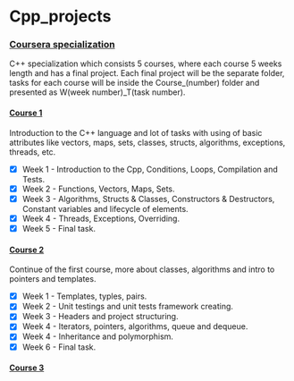 # Cpp_projects

### [Coursera specialization](https://www.coursera.org/specializations/c-plus-plus-modern-development)

C++ specialization which consists 5 courses, where each course 5 weeks length and has a final project.
Each final project will be the separate folder, tasks for each course will be inside the Course_(number) folder and presented as W(week number)_T(task number).

#### [Course 1](https://www.coursera.org/learn/c-plus-plus-white/)

Introduction to the C++ language and lot of tasks with using of basic attributes like vectors, maps, sets, classes, structs, algorithms, exceptions, threads, etc.

 - [x] Week 1 - Introduction to the Cpp, Conditions, Loops, Compilation and Tests.
 - [x] Week 2 - Functions, Vectors, Maps, Sets.
 - [x] Week 3 - Algorithms, Structs & Classes, Constructors & Destructors, Constant variables and lifecycle of elements.
 - [x] Week 4 - Threads, Exceptions, Overriding.
 - [x] Week 5 - Final task.
 
#### [Course 2](https://www.coursera.org/learn/c-plus-plus-yellow/)
 
 Continue of the first course, more about classes, algorithms and intro to pointers and templates.

 - [x] Week 1 - Templates, typles, pairs.
 - [x] Week 2 - Unit testings and unit tests framework creating.
 - [x] Week 3 - Headers and project structuring.
 - [x] Week 4 - Iterators, pointers, algorithms, queue and dequeue.
 - [x] Week 4 - Inheritance and polymorphism.
 - [x] Week 6 - Final task.
 
#### [Course 3](https://www.coursera.org/learn/c-plus-plus-red)
